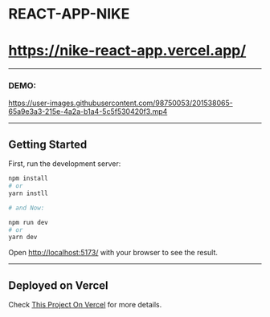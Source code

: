 # REACT-APP-NIKE
# https://nike-react-app.vercel.app/

<hr>

### DEMO:





https://user-images.githubusercontent.com/98750053/201538065-65a9e3a3-215e-4a2a-b1a4-5c5f530420f3.mp4





<hr>


## Getting Started

First, run the development server:

```bash
npm install
# or
yarn instll

# and Now:

npm run dev
# or
yarn dev
```
Open [http://localhost:5173/](http://localhost:5173/) with your browser to see the result.

<hr>


## Deployed on Vercel
Check [This Project On Vercel](https://nike-react-app.vercel.app) for more details.
